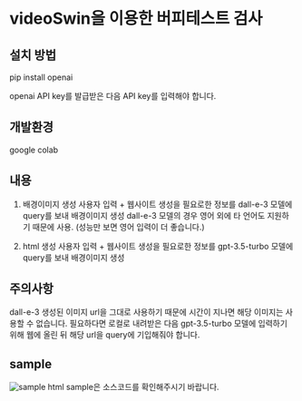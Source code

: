 # videoSwin을 이용한 버피테스트 검사

## 설치 방법

pip install openai

openai API key를 발급받은 다음 API key를 입력해야 합니다.

## 개발환경

google colab

## 내용

1. 배경이미지 생성
   사용자 입력 + 웹사이트 생성을 필요로한 정보를 dall-e-3 모델에 query를 보내 배경이미지 생성
   dall-e-3 모델의 경우 영어 외에 타 언어도 지원하기 때문에 사용. (성능만 보면 영어 입력이 더 좋습니다.)
   
2. html 생성
   사용자 입력 + 웹사이트 생성을 필요로한 정보를 gpt-3.5-turbo 모델에 query를 보내 배경이미지 생성

## 주의사항
dall-e-3 생성된 이미지 url을 그대로 사용하기 때문에 시간이 지나면 해당 이미지는 사용할 수 없습니다.
필요하다면 로컬로 내려받은 다음 gpt-3.5-turbo 모델에 입력하기 위해 웹에 올린 뒤 해당 url을 query에 기입해줘야 합니다.

## sample
![sample](sample.png)
html sample은 소스코드를 확인해주시기 바랍니다.
